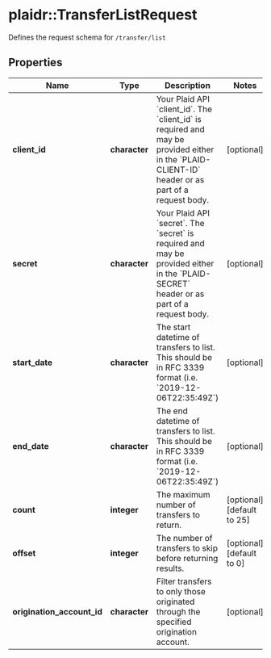 # plaidr::TransferListRequest

Defines the request schema for `/transfer/list`

## Properties
Name | Type | Description | Notes
------------ | ------------- | ------------- | -------------
**client_id** | **character** | Your Plaid API &#x60;client_id&#x60;. The &#x60;client_id&#x60; is required and may be provided either in the &#x60;PLAID-CLIENT-ID&#x60; header or as part of a request body. | [optional] 
**secret** | **character** | Your Plaid API &#x60;secret&#x60;. The &#x60;secret&#x60; is required and may be provided either in the &#x60;PLAID-SECRET&#x60; header or as part of a request body. | [optional] 
**start_date** | **character** | The start datetime of transfers to list. This should be in RFC 3339 format (i.e. &#x60;2019-12-06T22:35:49Z&#x60;) | [optional] 
**end_date** | **character** | The end datetime of transfers to list. This should be in RFC 3339 format (i.e. &#x60;2019-12-06T22:35:49Z&#x60;) | [optional] 
**count** | **integer** | The maximum number of transfers to return. | [optional] [default to 25]
**offset** | **integer** | The number of transfers to skip before returning results. | [optional] [default to 0]
**origination_account_id** | **character** | Filter transfers to only those originated through the specified origination account. | [optional] 


